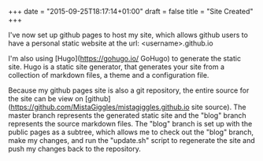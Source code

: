 +++
date = "2015-09-25T18:17:14+01:00"
draft = false
title = "Site Created"
+++

I've now set up github pages to host my site, which allows github users to have a personal static website at the url: \<username\>.github.io

I'm also using [Hugo](https://gohugo.io/ GoHugo) to generate the static site. Hugo is a static site generator, that generates your site from a collection of markdown files, a theme and a configuration file.

Because my github pages site is also a git repository, the entire source for the site can be view on [github](https://github.com/MistaGiggles/mistagiggles.github.io site source). The master branch represents the generated static site and the "blog" branch represents the source markdown files. The "blog" branch is set up with the public pages as a subtree, which allows me to check out the "blog" branch, make my changes, and run the "update.sh" script to regenerate the site and push my changes back to the repository.